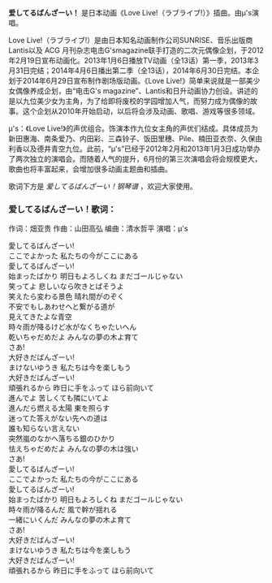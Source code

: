 

**爱してるばんざーい！** 是日本动画《Love Live!（ラブライブ!）》插曲。由μ's演唱。

Love Live!（ラブライブ!）是由日本知名动画制作公司SUNRISE、音乐出版商Lantis以及 ACG
月刊杂志电击G'smagazine联手打造的二次元偶像企划，于2012年2月19日宣布动画化。2013年1月6日播放TV动画（全13话）第一季，2013年3月31日完结；2014年4月6日播出第二季（全13话），2014年6月30日完结。本企划于2014年6月29日宣布制作剧场版动画。《Love
Live!》简单来说就是一部美少女偶像养成企划，由“电击G's
magazine”、Lantis和日升动画协力创设。讲述的是以九位美少女为主角，为了给即将废校的学园增加人气，而努力成为偶像的故事。这个企划从2010年开始启动，以后将会涉及动画、歌唱、游戏等很多领域。

μ's：《Love
Live!》的声优组合。饰演本作九位女主角的声优们结成。具体成员为新田惠海、南条爱乃、内田彩、三森铃子、饭田里穗、Pile、楠田亚衣奈、久保由利香以及德井青空九位。此前，“μ's”已经于2012年2月和2013年1月3日成功举办了两次独立的演唱会。而随着人气的提升，6月份的第三次演唱会将会规模更大，歌曲也将丰富起来，会增加很多动画主题曲和插曲。

歌词下方是 _爱してるばんざーい！钢琴谱_ ，欢迎大家使用。

### 爱してるばんざーい！歌词：

作词：畑亚贵 作曲：山田高弘 编曲：清水哲平 演唱：μ's

愛してるばんざーい!  
ここでよかった 私たちの今がここにある  
愛してるばんざーい!  
始まったばかり 明日もよろしくね まだゴールじゃない  
笑ってよ 悲しいなら吹きとばそうよ  
笑えたら変わる景色 晴れ間がのぞく  
不安でもしあわせへと繋がる道が  
見えてきたよな青空  
時々雨が降るけど水がなくちゃたいへん  
乾いちゃだめだよ みんなの夢の木よ育て  
さあ!  
大好きだばんざーい!  
まけないゆうき 私たちは今を楽しもう  
大好きだばんざーい!  
頑張れるから 昨日に手をふって ほら前向いて  
進んでよ 苦しくても隣にいてよ  
進んだら燃える太陽 東を照らす  
迷ってた答えがない先への道は  
誰も知らない言えない  
突然嵐のなかへ落ちる銀のひかり  
怯えちゃだめだよ みんなの夢の木は強い  
さあ!  
愛してるばんざーい!  
ここでよかった 私たちの今がここにある  
愛してるばんざーい!  
始まったばかり 明日もよろしくね まだゴールじゃない  
時々雨が降るんだ 風で幹が揺れる  
一緒にいくんだ みんなの夢の木よ育て  
さあ!  
大好きだばんざーい!  
まけないゆうき 私たちは今を楽しもう  
大好きだばんざーい!  
頑張れるから 昨日に手をふって ほら前向いて

